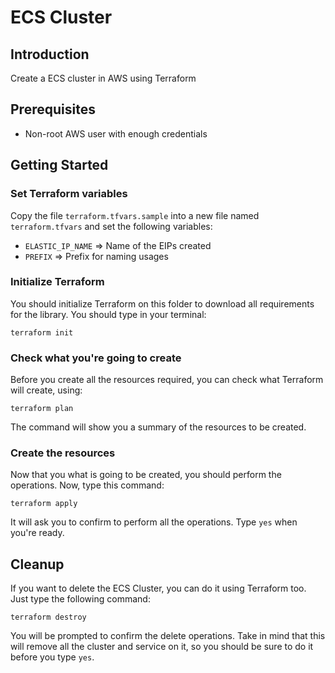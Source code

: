 # ECS Cluster

## Introduction

Create a ECS cluster in AWS using Terraform

## Prerequisites

- Non-root AWS user with enough credentials

## Getting Started

### Set Terraform variables

Copy the file `terraform.tfvars.sample` into a new file named `terraform.tfvars` and set
the following variables:

- `ELASTIC_IP_NAME` => Name of the EIPs created
- `PREFIX` => Prefix for naming usages

### Initialize Terraform

You should initialize Terraform on this folder to download all requirements for the library. You should type
in your terminal:

```
terraform init
```

### Check what you're going to create

Before you create all the resources required, you can check what Terraform will create, using:

```
terraform plan
```

The command will show you a summary of the resources to be created.

### Create the resources

Now that you what is going to be created, you should perform the operations. Now, type this command:

```
terraform apply
```

It will ask you to confirm to perform all the operations. Type `yes` when you're ready.

## Cleanup

If you want to delete the ECS Cluster, you can do it using Terraform too. Just type the following command:

```
terraform destroy
```

You will be prompted to confirm the delete operations. Take in mind that this will remove all the cluster and service
on it, so you should be sure to do it before you type `yes`.
